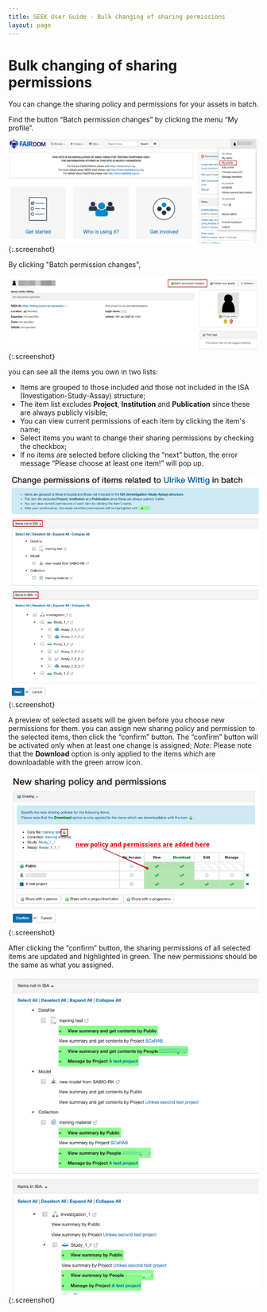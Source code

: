 ```yaml
---
title: SEEK User Guide - Bulk changing of sharing permissions
layout: page
---
```


# Bulk changing of sharing permissions

You can change the sharing policy and permissions for your assets in batch.

Find the button “Batch permission changes” by clicking the menu “My profile”.

![My profile](/images/user-guide/bulk-permission-change/link-to-button.png){:.screenshot}

By clicking "Batch permission changes",

![Batch permission changes button](/images/user-guide/bulk-permission-change/button.png){:.screenshot}

you can see all the items you own in two lists: 
* Items are grouped to those included and those not included in the ISA (Investigation-Study-Assay) structure;
* The item list excludes **Project**, **Institution** and **Publication** since these are always publicly visible;
* You can view current permissions of each item by clicking the item's name;
* Select items you want to change their sharing permissions by checking the checkbox;
* If no items are selected before clicking the “next” button, the error message “Please choose at least one item!” will pop up.

![my items in two lists](/images/user-guide/bulk-permission-change/two-lists.png){:.screenshot}

A preview of selected assets will be given before you choose new permissions for them. you can assign new sharing policy and permission to the selected items, then click the “confirm” button. The “confirm” button will be activated only when at least one change is assigned;
*Note*: Please note that the **Download** option is only applied to the items which are downloadable with the green arrow icon. 

![assign new policy and permissions](/images/user-guide/bulk-permission-change/new-policy-and-permission.png){:.screenshot}

After clicking the “confirm” button, the sharing permissions of all selected items are updated and highlighted in green. The new permissions should be the same as what you assigned.

![changing results](/images/user-guide/bulk-permission-change/results.png){:.screenshot}




